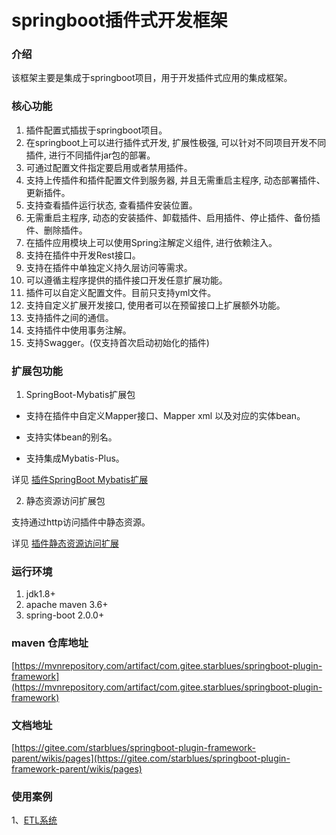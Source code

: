 # springboot插件式开发框架

### 介绍
该框架主要是集成于springboot项目，用于开发插件式应用的集成框架。

### 核心功能
1. 插件配置式插拔于springboot项目。
2. 在springboot上可以进行插件式开发, 扩展性极强, 可以针对不同项目开发不同插件, 进行不同插件jar包的部署。
3. 可通过配置文件指定要启用或者禁用插件。
4. 支持上传插件和插件配置文件到服务器, 并且无需重启主程序, 动态部署插件、更新插件。
5. 支持查看插件运行状态, 查看插件安装位置。
6. 无需重启主程序, 动态的安装插件、卸载插件、启用插件、停止插件、备份插件、删除插件。
7. 在插件应用模块上可以使用Spring注解定义组件, 进行依赖注入。
8. 支持在插件中开发Rest接口。
9. 支持在插件中单独定义持久层访问等需求。
10. 可以遵循主程序提供的插件接口开发任意扩展功能。
11. 插件可以自定义配置文件。目前只支持yml文件。
12. 支持自定义扩展开发接口, 使用者可以在预留接口上扩展额外功能。
13. 支持插件之间的通信。
14. 支持插件中使用事务注解。
15. 支持Swagger。(仅支持首次启动初始化的插件)

### 扩展包功能
1. SpringBoot-Mybatis扩展包

- 支持在插件中自定义Mapper接口、Mapper xml 以及对应的实体bean。

- 支持实体bean的别名。

- 支持集成Mybatis-Plus。

详见 [插件SpringBoot Mybatis扩展](https://gitee.com/starblues/springboot-plugin-framework-parent/wikis/pages?sort_id=1693493&doc_id=343010)

2. 静态资源访问扩展包

支持通过http访问插件中静态资源。

详见 [插件静态资源访问扩展](https://gitee.com/starblues/springboot-plugin-framework-parent/wikis/pages?sort_id=1719990&doc_id=343010)

### 运行环境
1. jdk1.8+
2. apache maven 3.6+
3. spring-boot 2.0.0+

### maven 仓库地址

[https://mvnrepository.com/artifact/com.gitee.starblues/springboot-plugin-framework](https://mvnrepository.com/artifact/com.gitee.starblues/springboot-plugin-framework)

### 文档地址

[https://gitee.com/starblues/springboot-plugin-framework-parent/wikis/pages](https://gitee.com/starblues/springboot-plugin-framework-parent/wikis/pages)


### 使用案例

1、[ETL系统](https://gitee.com/starblues/rope)
